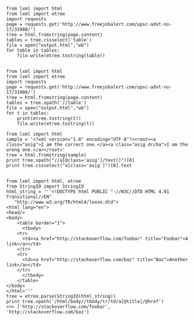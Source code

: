 	from lxml import html
	from lxml import etree
	import requests
	page = requests.get('http://www.freejobalert.com/upsc-advt-no-17/31908/')
	tree = html.fromstring(page.content)
	tables = tree.cssselect('table')
	file = open("output.html","wb") 
	for table in tables:
	    file.write(etree.tostring(table))


	from lxml import html
	from lxml import etree
	import requests
	page = requests.get('http://www.freejobalert.com/upsc-advt-no-17/31908/')
	tree = html.fromstring(page.content)
	tables = tree.xpath('//table')
	file = open("output.html","wb") 
	for t in tables:
		print(etree.tostring(t))
		file.write(etree.tostring(t))

	from lxml import html
	sample = '<?xml version="1.0" encoding="UTF-8"?><root><a class="asig">I am the correct one.</a><a class="asig drcha">I am the wrong one.</a></root>'
	tree = html.fromstring(sample)
	print tree.xpath("//a[@class='asig']/text()")[0]
	print tree.cssselect("a[class='asig']")[0].text
	

	from lxml import html, etree
	from StringIO import StringIO
	html_string = '''<!DOCTYPE html PUBLIC "-//W3C//DTD HTML 4.01 Transitional//EN"
	   "http://www.w3.org/TR/html4/loose.dtd">
	<html lang="en">
	<head/>
	<body>
	    <table border="1">
	      <tbody>
		<tr>
		  <td><a href="http://stackoverflow.com/foobar" title="Foobar">A link</a></td>
		</tr>
		<tr>
		  <td><a href="http://stackoverflow.com/baz" title="Baz">Another link</a></td>
		</tr>
	      </tbody>
	    </table>
	</body>
	</html>'''
	tree = etree.parse(StringIO(html_string))
	print tree.xpath('/html/body//tbody/tr/td/a[@title]/@href')
	>>> ['http://stackoverflow.com/foobar', 'http://stackoverflow.com/baz']
